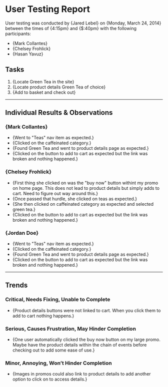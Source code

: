 # User Testing Report

User testing was conducted by {Jared Lebel} on {Monday, March 24, 2014} between the times of {4:15pm} and {$:40pm} with the following participants:

- {Mark Collantes}
- {Chelsey Frohlick}
- {Hasan Yavuz}

## Tasks

1. {Locate Green Tea in the site}
2. {Locate product details Green Tea of choice}
3. {Add to basket and check out}

---

## Individual Results & Observations

### {Mark Collantes}

- {Went to "Teas" nav item as expected.}
- {Clicked on the caffeinated category.}
- {Found Green Tea and went to product details page as expected.}
- {Clicked on the button to add to cart as expected but the link was broken and nothing happened.}

### {Chelsey Frohlick}

- {First thing she clicked on was the "buy now" button withint my promo on home page. This does not lead to product details but simply adds to cart. Need to figure out way around this.}
- {Once passed that hurdle, she clicked on teas as expected.}
- {She then clicked on caffeinated category as expected and selected green tea.}
- {Clicked on the button to add to cart as expected but the link was broken and nothing happened.}

### {Jordan Doe}

- {Went to "Teas" nav item as expected.}
- {Clicked on the caffeinated category.}
- {Found Green Tea and went to product details page as expected.}
- {Clicked on the button to add to cart as expected but the link was broken and nothing happened.}

---

## Trends

### Critical, Needs Fixing, Unable to Complete

- {Product details buttons were not linked to cart. When you click them to add to cart nothing happens.}

### Serious, Causes Frustration, May Hinder Completion

- {One user automatically clicked the buy now button on my large promo. Maybe have the product details within the chain of events before checking out to add some ease of use.}

### Minor, Annoying, Won’t Hinder Completion

- {Images in promos could also link to product details to add another option to click on to access details.}